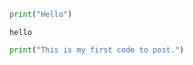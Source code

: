 ```python
print("Hello")
```

    hello
    


```python
print("This is my first code to post.")
```
